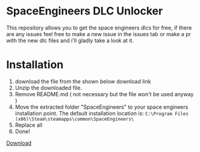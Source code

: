 # SpaceEngineers DLC Unlocker

This repository allows you to get the space engineers dlcs for free, if there are any issues feel free to make a new issue in the issues tab or make a pr with the new dlc files and i'll gladly take a look at it.

# Installation
1. download the file from the shown below download link
2. Unzip the downloaded file.
3. Remove README.md ( not necessary but the file won't be used anyway )
4. Move the extracted folder "SpaceEngineers" to your space engineers installation point. The default installation location is: `C:\Program Files (x86)\Steam\steamapps\common\SpaceEngineers\`
5. Replace all
6. Done!

[Download](https://github.com/wrefgtzweve/SpaceEngineersDLCUnlocker/archive/refs/heads/master.zip)
